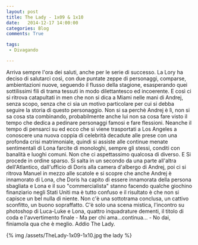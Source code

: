 ```yaml
---
layout: post
title: The Lady - 1x09 & 1x10
date:   2014-12-17 14:00:00
categories: Blog
comments: True

tags:
 - Divagando

---
```


Arriva sempre l'ora dei saluti, anche per le serie di successo. La Lory ha deciso di salutarci così, con due puntate zeppe di personaggi, comparse, ambientazioni nuove, seguendo il flusso della stagione, esasperando quei sottilissimi fili di trama tessuti in modo dilettantesco ed incoerente. E così ci si ritrova catapultati in men che non si dica a Miami nelle mani di Andrej, senza scopo, senza che ci sia un motivo particolare per cui si debba seguire la storia di questo personaggio. Non si sa perchè Andrej è lì, non si sa cosa sta combinando, probabilmente anche lui non sa cosa fare visto il tempo che dedica a pedinare personaggi famosi e fare flessioni. Neanche il tempo di pensarci su ed ecco che si viene trasportati a Los Angeles a conoscere una nuova coppia di celebrità decadute alle prese con una profonda crisi matrimoniale, quindi si assiste alle continue menate sentimentali di Lona farcite di monologhi, sempre gli stessi, conditi con banalità e luoghi comuni. Non che ci aspettassimo qualcosa di diverso. E Si procede in ordine sparso. Si salta in un secondo da una parte all'altra dell'Atlantico, dall'ufficio di Doris alla camera d'albergo di Andrej, poi ci si ritrova Manuel in mezzo alle scatole e si scopre che anche Andrej è innamorato di Lona, che Doris ha capito di essere innamorata della persona sbagliata e Lona e il suo "commercialista" stanno facendo qualche giochino finanziario negli Stati Uniti ma è tutto confuso e il risultato è che non si capisce un bel nulla di niente. Non c'è una sottotrama conclusa, un cattivo sconfitto, un buono sopraffatto. C'è solo una scena mistica, l'incontro su photoshop di Luca-Luke e Lona, quattro inquadrature dementi, il titolo di coda e l'avvertimento finale - Ma per chi ama...continua... - No dai, finiamola qua che è meglio. Addio The Lady.

{% img /assets/TheLady-1x09-1x10.jpg the lady %}

